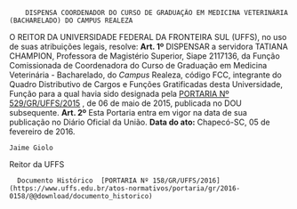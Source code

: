         DISPENSA COORDENADOR DO CURSO DE GRADUAÇÃO EM MEDICINA VETERINÁRIA (BACHARELADO) DO CAMPUS REALEZA  

 O REITOR DA UNIVERSIDADE FEDERAL DA FRONTEIRA SUL (UFFS), no uso de suas atribuições legais, resolve:   **Art. 1º** DISPENSAR a servidora TATIANA CHAMPION, Professora de Magistério Superior, Siape 2117136, da Função Comissionada de Coordenadora do Curso de Graduação em Medicina Veterinária - Bacharelado, do *Campus* Realeza, código FCC, integrante do Quadro Distributivo de Cargos e Funções Gratificadas desta Universidade, Função para a qual havia sido designada pela [PORTARIA Nº 529/GR/UFFS/2015](https://www.uffs.edu.br/atos-normativos/portaria/gr/2015-0529)  , de 06 de maio de 2015, publicada no DOU subsequente.   **Art. 2º** Esta Portaria entra em vigor na data de sua publicação no Diário Oficial da União.      **Data do ato:** Chapecó-SC, 05 de fevereiro de 2016.   
 

    Jaime Giolo   
 Reitor da UFFS 

      Documento Histórico  [PORTARIA Nº 158/GR/UFFS/2016](https://www.uffs.edu.br/atos-normativos/portaria/gr/2016-0158/@@download/documento_historico)     
      